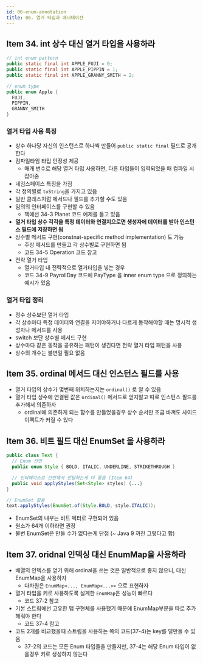```yaml
---
id: 06-enum-annotation
title: 06. 열거 타입과 애너테이션
---
```


## Item 34. int 상수 대신 열거 타입을 사용하라

```java title="상수 대신 열거 타입 사용하는 예시
// int enum pattern
public static final int APPLE_FUJI = 0;
public static final int APPLE_PIPPIN = 1;
public static final int APPLE_GRANNY_SMITH = 2;

// enum type
public enum Apple {
  FUJI,
  PIPPIN,
  GRANNY_SMITH
}
```

### 열거 타입 사용 특징

- 상수 하나당 자신의 인스턴스르 하나씩 만들어 `public static final` 필드로 공개한다
- 컴파일타임 타입 안정성 제공
  - 매개 변수로 해당 열거 타입 사용하면, 다른 타입들이 입력되었을 때 컴파일 시 잡아줌
- 네임스페이스 특징을 가짐
- 각 정의별로 `toString`을 가지고 있음
- 일반 클래스처럼 메서드나 필드를 추가할 수도 있음
- 임의의 인터페이스를 구현할 수 있음
  - 책에선 34-3 Planet 코드 예제를 들고 있음
- **열거 타입 상수 각각을 특정 데이터와 연결지으로면 생성자에 데이터를 받아 인스턴스 필드에 저장하면 됨**
- 상수별 메서드 구현(constnat-specific method implementation) 도 가능
  - 주상 메서드를 만들고 각 상수별로 구현하면 됨
  - 코드 34-5 Operation 코드 참고
- 전략 열거 타입
  - 열거타입 내 전략적으로 열거타입을 넣는 경우
  - 코드 34-9 PayrollDay 코드에 PayType 을 inner enum type 으로 정의하는 예시가 있음

### 열거 타입 정리

- 정수 상수보단 열거 타입
- 각 상수마다 특정 데이터와 연결을 지어야하거나 다르게 동작해야할 때는 명시적 생성자나 메서드를 사용
- switch 보단 상수별 메서드 구현
- 상수마다 같은 동작을 공유하는 패턴이 생긴다면 전략 열거 타입 패턴을 사용
- 상수의 개수는 불변일 필요 없음

## Item 35. ordinal 메서드 대신 인스턴스 필드를 사용

- 열거 타입의 상수가 몇번째 위치하는지는 `ordinal()` 로 알 수 있음
- 열거 타입 상수에 연결된 값은 `ordinal()` 메서드로 얻지말고 따로 인스턴스 필드를 추가해서 의존하자
  - ordinal에 의존하게 되는 함수를 만들었을경우 상수 순서만 조금 바껴도 사이드 이펙트가 커질 수 있다

## Item 36. 비트 필드 대신 EnumSet 을 사용하라

```java title="EnumSet 예시"
public class Text {
  // Enum 선언
  public enum Style { BOLD, ITALIC, UNDERLINE, STRIKETHROUGH }

  // 인터페이스로 선언해서 전달하는게 더 좋음 (Item 64)
  public void applyStyles(Set<Style> styles) {...}
}

// EnumSet 활용
text.applyStyles(EnumSet.of(Style.BOLD, style.ITALIC));
```

- EnumSet의 내부는 비트 벡터로 구현되어 있음
- 원소가 64개 이하라면 권장
- 불변 EnumSet은 만들 수가 없다는게 단점 (~ Java 9 까진 그렇다고 함)

## Item 37. oridnal 인덱싱 대신 EnumMap을 사용하라

- 배열의 인덱스를 얻기 위해 ordinal을 쓰는 것은 일반적으로 좋지 않으니, 대신 EnumMap을 사용하자
  - 다차원은 `EnumMap<..., EnumMap<...>>` 으로 표현하자
- 열거 타입을 키로 사용하도록 설계한 `EnumMap`은 성능이 빠르다
  - 코드 37-2 참고
- 기본 스트림에선 고유한 맵 구현체를 사용했기 때문에 EnumMap부분을 따로 추가해줘야 한다
  - 코드 37-4 참고
- 코드 2개를 비교했을때 스트림을 사용하는 쪽의 코드(37-4)는 key를 덜만들 수 있음
  - 37-2의 코드는 모든 Enum 타입들을 만들지만, 37-4는 해당 Enum 타입이 없을경우 키로 생성하지 않는다
